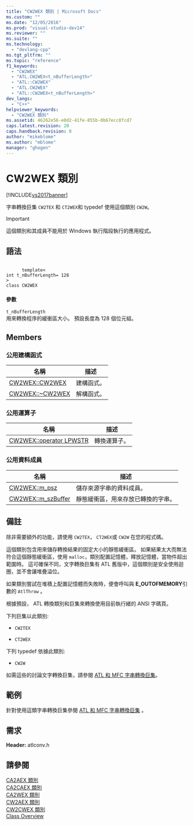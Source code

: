 ```yaml
---
title: "CW2WEX 類別 | Microsoft Docs"
ms.custom: ""
ms.date: "12/05/2016"
ms.prod: "visual-studio-dev14"
ms.reviewer: ""
ms.suite: ""
ms.technology: 
  - "devlang-cpp"
ms.tgt_pltfrm: ""
ms.topic: "reference"
f1_keywords: 
  - "CW2WEX"
  - "ATL.CW2WEX<t_nBufferLength>"
  - "ATL::CW2WEX"
  - "ATL.CW2WEX"
  - "ATL::CW2WEX<t_nBufferLength>"
dev_langs: 
  - "C++"
helpviewer_keywords: 
  - "CW2WEX 類別"
ms.assetid: 46262e56-e0d2-41fe-855b-0b67ecc8fcd7
caps.latest.revision: 20
caps.handback.revision: 8
author: "mikeblome"
ms.author: "mblome"
manager: "ghogen"
---
```

# CW2WEX 類別
[!INCLUDE[vs2017banner](../../assembler/inline/includes/vs2017banner.md)]

字串轉換巨集 `CW2TEX` 和 `CT2WEX`和 typedef 使用這個類別 `CW2W`。  
  
> [!IMPORTANT]
>  這個類別和其成員不能用於 Windows 執行階段執行的應用程式。  
  
## 語法  
  
```  
  
      template<  
int t_nBufferLength= 128  
>  
class CW2WEX  
```  
  
#### 參數  
 `t_nBufferLength`  
 用來轉換程序的緩衝區大小。  預設長度為 128 個位元組。  
  
## Members  
  
### 公用建構函式  
  
|名稱|描述|  
|--------|--------|  
|[CW2WEX::CW2WEX](../Topic/CW2WEX::CW2WEX.md)|建構函式。|  
|[CW2WEX::~CW2WEX](../Topic/CW2WEX::~CW2WEX.md)|解構函式。|  
  
### 公用運算子  
  
|名稱|描述|  
|--------|--------|  
|[CW2WEX::operator LPWSTR](../Topic/CW2WEX::operator%20LPWSTR.md)|轉換運算子。|  
  
### 公用資料成員  
  
|名稱|描述|  
|--------|--------|  
|[CW2WEX::m\_psz](../Topic/CW2WEX::m_psz.md)|儲存來源字串的資料成員。|  
|[CW2WEX::m\_szBuffer](../Topic/CW2WEX::m_szBuffer.md)|靜態緩衝區，用來存放已轉換的字串。|  
  
## 備註  
 除非需要額外的功能，請使用 `CW2TEX`， `CT2WEX`或 `CW2W` 在您的程式碼。  
  
 這個類別包含用來儲存轉換結果的固定大小的靜態緩衝區。  如果結果太大而無法符合這個靜態緩衝區，使用 `malloc`，類別配置記憶體，釋放記憶體，當物件超出範圍時。  這可確保不同，文字轉換巨集有 ATL 舊版中，這個類別是安全使用迴圈，並不會讓堆疊溢位。  
  
 如果類別嘗試在堆積上配置記憶體而失敗時，便會呼叫與 **E\_OUTOFMEMORY**引數的 `AtlThrow` 。  
  
 根據預設， ATL 轉換類別和巨集來轉換使用目前執行緒的 ANSI 字碼頁。  
  
 下列巨集以此類別:  
  
-   `CW2TEX`  
  
-   `CT2WEX`  
  
 下列 typedef 依據此類別:  
  
-   `CW2W`  
  
 如需這些的討論文字轉換巨集，請參閱 [ATL 和 MFC 字串轉換巨集](../Topic/ATL%20and%20MFC%20String%20Conversion%20Macros.md)。  
  
## 範例  
 針對使用這類字串轉換巨集參閱 [ATL 和 MFC 字串轉換巨集](../Topic/ATL%20and%20MFC%20String%20Conversion%20Macros.md) 。  
  
## 需求  
 **Header:** atlconv.h  
  
## 請參閱  
 [CA2AEX 類別](../../atl/reference/ca2aex-class.md)   
 [CA2CAEX 類別](../../atl/reference/ca2caex-class.md)   
 [CA2WEX 類別](../../atl/reference/ca2wex-class.md)   
 [CW2AEX 類別](../../atl/reference/cw2aex-class.md)   
 [CW2CWEX 類別](../../atl/reference/cw2cwex-class.md)   
 [Class Overview](../../atl/atl-class-overview.md)